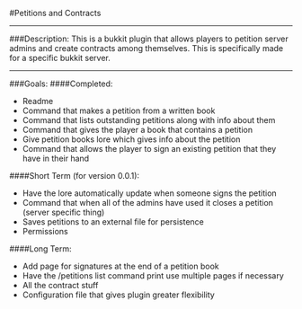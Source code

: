 #Petitions and Contracts

---
###Description:
This is a bukkit plugin that allows players to petition server admins and create contracts among themselves. This is specifically made for a specific bukkit server.

---
###Goals:
####Completed:
* Readme
* Command that makes a petition from a written book
* Command that lists outstanding petitions along with info about them
* Command that gives the player a book that contains a petition
* Give petition books lore which gives info about the petition
* Command that allows the player to sign an existing petition that they have in their hand

####Short Term (for version 0.0.1):
* Have the lore automatically update when someone signs the petition
* Command that when all of the admins have used it closes a petition (server specific thing)
* Saves petitions to an external file for persistence
* Permissions

####Long Term:
* Add page for signatures at the end of a petition book
* Have the /petitions list command print use multiple pages if necessary
* All the contract stuff
* Configuration file that gives plugin greater flexibility